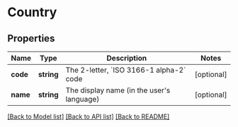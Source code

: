 # Country

## Properties
Name | Type | Description | Notes
------------ | ------------- | ------------- | -------------
**code** | **string** | The 2-letter, &#x60;ISO 3166-1 alpha-2&#x60; code | [optional] 
**name** | **string** | The display name (in the user&#x27;s language) | [optional] 

[[Back to Model list]](../../README.md#documentation-for-models) [[Back to API list]](../../README.md#documentation-for-api-endpoints) [[Back to README]](../../README.md)

